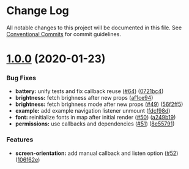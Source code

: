 # Change Log

All notable changes to this project will be documented in this file.
See [Conventional Commits](https://conventionalcommits.org) for commit guidelines.

# [1.0.0](https://github.com/bycedric/use-expo/compare/v0.10.1...1.0.0) (2020-01-23)


### Bug Fixes

* **battery:** unify tests and fix callback reuse ([#64](https://github.com/bycedric/use-expo/issues/64)) ([0721bc4](https://github.com/bycedric/use-expo/commit/0721bc42f625aad38c504303e57bae13bc919eb7))
* **brightness:** fetch brighness after new props ([af1ce94](https://github.com/bycedric/use-expo/commit/af1ce94d23e74e736be7f1dcfc4f3a46d1ecc59d))
* **brightness:** fetch brighness mode after new props ([#49](https://github.com/bycedric/use-expo/issues/49)) ([56f2ff5](https://github.com/bycedric/use-expo/commit/56f2ff58c94c45866ed94fa976a52a5c0223e6ef))
* **example:** add example navigation listener unmount ([fdcf98d](https://github.com/bycedric/use-expo/commit/fdcf98d4935bc68015230f55f01c36e648094fdb))
* **font:** reinitialize fonts in map after initial render ([#50](https://github.com/bycedric/use-expo/issues/50)) ([a249b19](https://github.com/bycedric/use-expo/commit/a249b1985a1251d46de78eed873dca8acd477a19))
* **permissions:** use callbacks and dependencies ([#51](https://github.com/bycedric/use-expo/issues/51)) ([8e55791](https://github.com/bycedric/use-expo/commit/8e5579133f32981376ec47354d17ca5e1b0b6b32))


### Features

* **screen-orientation:** add manual callback and listen option ([#52](https://github.com/bycedric/use-expo/issues/52)) ([106f62e](https://github.com/bycedric/use-expo/commit/106f62ec4084ef411357f8f71bd6af7d7e3b5367))
